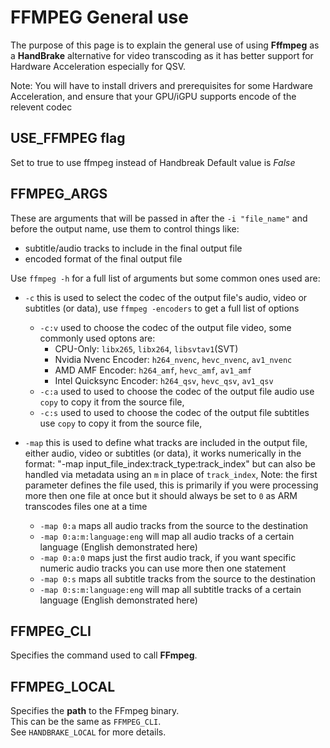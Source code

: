 # FFMPEG General use
The purpose of this page is to explain the general use of using **Fffmpeg** as a **HandBrake** alternative for video transcoding as it has better support for Hardware Acceleration especially for QSV.

Note: You will have to install drivers and prerequisites for some Hardware Acceleration, and ensure that your GPU/iGPU supports encode of the relevent codec

## USE_FFMPEG flag
Set to true to use ffmpeg instead of Handbreak
Default value is *False*

## FFMPEG_ARGS
These are arguments that will be passed in after the `-i "file_name"` and before the output name, use them to control things like: 
- subtitle/audio tracks to include in the final output file
- encoded format of the final output file

Use ```ffmpeg -h``` for a full list of arguments but some common ones used are:
- `-c` this is used to select the codec of the output file's audio, video or subtitles (or data), use `ffmpeg -encoders` to get a full list of options
  - `-c:v` used to choose the codec of the output file video, some commonly used optons are:
    - CPU-Only: `libx265`, `libx264`, `libsvtav1`(SVT)
    - Nvidia Nvenc Encoder: `h264_nvenc`, `hevc_nvenc`, `av1_nvenc`
    - AMD AMF Encoder: `h264_amf`, `hevc_amf`, `av1_amf`
    - Intel Quicksync Encoder: `h264_qsv`, `hevc_qsv`, `av1_qsv`
  - `-c:a` used to used to choose the codec of the output file audio use `copy` to copy it from the source file,
  - `-c:s` used to used to choose the codec of the output file subtitles use `copy` to copy it from the source file,

- `-map` this is used to define what tracks are included in the output file, either audio, video or subtitles (or data), it works numerically in the format: "-map input_file_index:track_type:track_index" but can also be handled via metadata using an `m` in place of `track_index`, 
Note: the first parameter defines the file used, this is primarily if you were processing more then one file at once but it should always be set to `0` as ARM transcodes files one at a time
  - `-map 0:a` maps all audio tracks from the source to the destination
  - `-map 0:a:m:language:eng` will map all audio tracks of a certain language (English demonstrated here)
  - `-map 0:a:0` maps just the first audio track, if you want specific numeric audio tracks you can use more then one statement
  - `-map 0:s` maps all subtitle tracks from the source to the destination
  - `-map 0:s:m:language:eng` will map all subtitle tracks of a certain language (English demonstrated here)

## FFMPEG_CLI

Specifies the command used to call **FFmpeg**.  


## FFMPEG_LOCAL

Specifies the **path** to the FFmpeg binary.  
This can be the same as `FFMPEG_CLI`.  
See `HANDBRAKE_LOCAL` for more details.